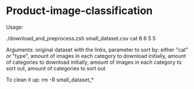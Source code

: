 # Product-image-classification
Usage:

./download_and_preprocess.zsh small_dataset.csv cat 6 6 5 5

Arguments: original dataset with the links, parameter to sort by: either "cat" or "type", amount of images in each category to download initially, amount of categories to download initially, amount of images in each category to sort out, amount of categories to sort out

To clean it up: rm -R small_dataset_*

